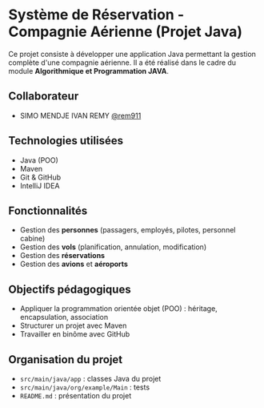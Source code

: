 #  Système de Réservation - Compagnie Aérienne (Projet Java)

Ce projet consiste à développer une application Java permettant la gestion complète d'une compagnie aérienne. Il a été réalisé dans le cadre du module **Algorithmique et Programmation JAVA**.

##  Collaborateur
- SIMO MENDJE IVAN REMY [@rem911](https://github.com/rem911)


## Technologies utilisées
- Java (POO)
- Maven
- Git & GitHub
- IntelliJ IDEA

## Fonctionnalités
- Gestion des **personnes** (passagers, employés, pilotes, personnel cabine)
- Gestion des **vols** (planification, annulation, modification)
- Gestion des **réservations**
- Gestion des **avions** et **aéroports**

## Objectifs pédagogiques
- Appliquer la programmation orientée objet (POO) : héritage, encapsulation, association
- Structurer un projet avec Maven
- Travailler en binôme avec GitHub

## Organisation du projet
- `src/main/java/app` : classes Java du projet
- `src/main/java/org/example/Main` : tests 
- `README.md` : présentation du projet

